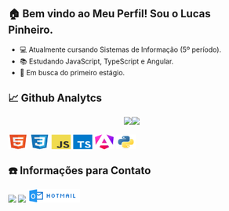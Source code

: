 ## 🏠 Bem vindo ao Meu Perfil! Sou o Lucas Pinheiro.

- 💻 Atualmente cursando Sistemas de Informação (5º período).
- 📚 Estudando JavaScript, TypeScript e Angular.
- 🎯 Em busca do primeiro estágio.

## 📈 Github Analytcs
<div style="display: flex; justify-content: center;">
  <a href="https://github.com/Lucasskyher">
    <img height="200em" src="https://github-readme-stats.vercel.app/api?username=Lucasskyher&theme=vue-dark&show_icons=true&hide_border=false&count_private=true"/>
  </a>
  <a href="https://github.com/Lucasskyher">
    <img height="200em" src="https://github-readme-stats.vercel.app/api/top-langs/?username=Lucasskyher&theme=vue-dark&show_icons=true&hide_border=false&layout=compact"/>
  </a>
</div>

<div style="display: inline_block"><br>
  <img align="center" alt="HTML5" height="30" width="40" src="https://raw.githubusercontent.com/devicons/devicon/master/icons/html5/html5-original.svg" title="HTML5">
  <img align="center" alt="CSS3" height="30" width="40" src="https://raw.githubusercontent.com/devicons/devicon/master/icons/css3/css3-original.svg" title="CSS3">
  <img align="center" alt="JavaScript" height="30" width="40" src="https://raw.githubusercontent.com/devicons/devicon/master/icons/javascript/javascript-original.svg" title="JavaScript">
  <img align="center" alt="TypeScript" height="30" width="40" src="https://raw.githubusercontent.com/devicons/devicon/master/icons/typescript/typescript-original.svg" title="TypeScript">
  <img align="center" alt="Angular" height="30" width="40" src="https://raw.githubusercontent.com/devicons/devicon/master/icons/angular/angular-original.svg" title="Angular">
  <img align="center" alt="Python" height="30" width="40" src="https://raw.githubusercontent.com/devicons/devicon/master/icons/python/python-original.svg" title="Python">
</div>

## ☎️ Informações para Contato

<div> 
  <a href="https://www.instagram.com/_lucaaspinheiro/" target="_blank"><img src="https://img.shields.io/badge/-Instagram-%23E4405F?style=for-the-badge&logo=instagram&logoColor=white" target="_blank"></a>
  <a href="https://www.linkedin.com/in/lucas-pinheiro-206107221/" target="_blank"><img src="https://img.shields.io/badge/Linkedin-%230077B5?style=for-the-badge&logo=linkedin&logoColor=white"></a>
  <a href="mailto:lucasskyher@hotmail.com"><img src="./assets/hotmail.png"></a>
</div>

